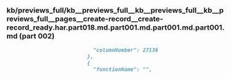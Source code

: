### kb/previews_full/kb__previews_full__kb__previews_full__kb__previews_full__pages__create-record__create-record_ready.har.part018.md.part001.md.part001.md.part001.md (part 002)

```md
                            "columnNumber": 27136
                          },
                          {
                            "functionName": "",
 
```

```
